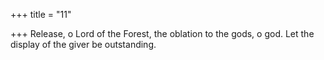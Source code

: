 +++
title = "11"

+++
Release, o Lord of the Forest, the oblation to the gods, o god.
Let the display of the giver be outstanding.